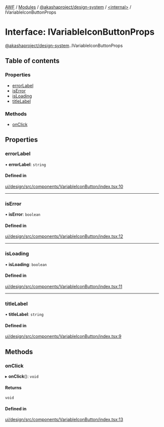 [AWF](../README.md) / [Modules](../modules.md) / [@akashaproject/design-system](../modules/akashaproject_design_system.md) / [<internal\>](../modules/akashaproject_design_system._internal_.md) / IVariableIconButtonProps

# Interface: IVariableIconButtonProps

[@akashaproject/design-system](../modules/akashaproject_design_system.md).[<internal>](../modules/akashaproject_design_system._internal_.md).IVariableIconButtonProps

## Table of contents

### Properties

- [errorLabel](akashaproject_design_system._internal_.IVariableIconButtonProps.md#errorlabel)
- [isError](akashaproject_design_system._internal_.IVariableIconButtonProps.md#iserror)
- [isLoading](akashaproject_design_system._internal_.IVariableIconButtonProps.md#isloading)
- [titleLabel](akashaproject_design_system._internal_.IVariableIconButtonProps.md#titlelabel)

### Methods

- [onClick](akashaproject_design_system._internal_.IVariableIconButtonProps.md#onclick)

## Properties

### errorLabel

• **errorLabel**: `string`

#### Defined in

[ui/design/src/components/VariableIconButton/index.tsx:10](https://github.com/AKASHAorg/akasha-world-framework/blob/d81a7246/ui/design/src/components/VariableIconButton/index.tsx#L10)

___

### isError

• **isError**: `boolean`

#### Defined in

[ui/design/src/components/VariableIconButton/index.tsx:12](https://github.com/AKASHAorg/akasha-world-framework/blob/d81a7246/ui/design/src/components/VariableIconButton/index.tsx#L12)

___

### isLoading

• **isLoading**: `boolean`

#### Defined in

[ui/design/src/components/VariableIconButton/index.tsx:11](https://github.com/AKASHAorg/akasha-world-framework/blob/d81a7246/ui/design/src/components/VariableIconButton/index.tsx#L11)

___

### titleLabel

• **titleLabel**: `string`

#### Defined in

[ui/design/src/components/VariableIconButton/index.tsx:9](https://github.com/AKASHAorg/akasha-world-framework/blob/d81a7246/ui/design/src/components/VariableIconButton/index.tsx#L9)

## Methods

### onClick

▸ **onClick**(): `void`

#### Returns

`void`

#### Defined in

[ui/design/src/components/VariableIconButton/index.tsx:13](https://github.com/AKASHAorg/akasha-world-framework/blob/d81a7246/ui/design/src/components/VariableIconButton/index.tsx#L13)
